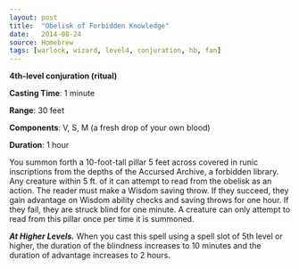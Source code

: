 ```yaml
---
layout: post
title:  "Obelisk of Forbidden Knowledge"
date:   2014-08-24
source: Homebrew
tags: [warlock, wizard, level4, conjuration, hb, fan]
---
```


**4th-level conjuration (ritual)**

**Casting Time**: 1 minute

**Range**: 30 feet

**Components**: V, S, M (a fresh drop of your own blood)

**Duration**: 1 hour

You summon forth a 10-foot-tall pillar 5 feet across covered in runic inscriptions from the depths of the Accursed Archive, a forbidden library. Any creature within 5 ft. of it can attempt to read from the obelisk as an action. The reader must make a Wisdom saving throw. If they succeed, they gain advantage on Wisdom ability checks and saving throws for one hour. If they fail, they are struck blind for one minute. A creature can only attempt to read from this pillar once per time it is summoned.

***At Higher Levels.*** When you cast this spell using a spell slot of 5th level or higher, the duration of the blindness increases to 10 minutes and the duration of advantage increases to 2 hours.
